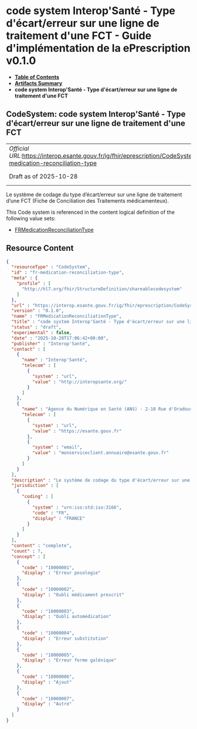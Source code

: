 # code system Interop'Santé - Type d'écart/erreur sur une ligne de traitement d'une FCT - Guide d'implémentation de la ePrescription v0.1.0

* [**Table of Contents**](toc.md)
* [**Artifacts Summary**](artifacts.md)
* **code system Interop'Santé - Type d'écart/erreur sur une ligne de traitement d'une FCT**

## CodeSystem: code system Interop'Santé - Type d'écart/erreur sur une ligne de traitement d'une FCT 

| | |
| :--- | :--- |
| *Official URL*:https://interop.esante.gouv.fr/ig/fhir/eprescription/CodeSystem/fr-medication-reconciliation-type | *Version*:0.1.0 |
| Draft as of 2025-10-28 | *Computable Name*:FRMedicationReconciliationType |

 
Le système de codage du type d’écart/erreur sur une ligne de traitement d’une FCT (Fiche de Conciliation des Traitements médicamenteux). 

 This Code system is referenced in the content logical definition of the following value sets: 

* [FRMedicationReconciliationType](ValueSet-fr-medication-reconciliation-type.md)



## Resource Content

```json
{
  "resourceType" : "CodeSystem",
  "id" : "fr-medication-reconciliation-type",
  "meta" : {
    "profile" : [
      "http://hl7.org/fhir/StructureDefinition/shareablecodesystem"
    ]
  },
  "url" : "https://interop.esante.gouv.fr/ig/fhir/eprescription/CodeSystem/fr-medication-reconciliation-type",
  "version" : "0.1.0",
  "name" : "FRMedicationReconciliationType",
  "title" : "code system Interop'Santé - Type d'écart/erreur sur une ligne de traitement d'une FCT",
  "status" : "draft",
  "experimental" : false,
  "date" : "2025-10-28T17:06:42+00:00",
  "publisher" : "Interop'Santé",
  "contact" : [
    {
      "name" : "Interop'Santé",
      "telecom" : [
        {
          "system" : "url",
          "value" : "http://interopsante.org/"
        }
      ]
    },
    {
      "name" : "Agence du Numérique en Santé (ANS) - 2-10 Rue d'Oradour-sur-Glane, 75015 Paris",
      "telecom" : [
        {
          "system" : "url",
          "value" : "https://esante.gouv.fr"
        },
        {
          "system" : "email",
          "value" : "monserviceclient.annuaire@esante.gouv.fr"
        }
      ]
    }
  ],
  "description" : "Le système de codage du type d'écart/erreur sur une ligne de traitement d'une FCT (Fiche de Conciliation des Traitements médicamenteux).",
  "jurisdiction" : [
    {
      "coding" : [
        {
          "system" : "urn:iso:std:iso:3166",
          "code" : "FR",
          "display" : "FRANCE"
        }
      ]
    }
  ],
  "content" : "complete",
  "count" : 7,
  "concept" : [
    {
      "code" : "10000001",
      "display" : "Erreur posologie"
    },
    {
      "code" : "10000002",
      "display" : "Oubli médicament prescrit"
    },
    {
      "code" : "10000003",
      "display" : "Oubli automédication"
    },
    {
      "code" : "10000004",
      "display" : "Erreur substitution"
    },
    {
      "code" : "10000005",
      "display" : "Erreur forme galénique"
    },
    {
      "code" : "10000006",
      "display" : "Ajout"
    },
    {
      "code" : "10000007",
      "display" : "Autre"
    }
  ]
}

```
